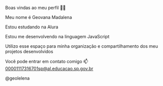 Boas vindas ao meu perfil 💙💙

Meu nome é Geovana Madalena

Estou estudando na Alura

Estou me desenvolvendo na linguagem JavaScript

Utilizo esse espaço para minha organização e compartilhamento dos meu projetos desenvolvidos

Você pode entrar em contato comigo 📫
00001117316701sp@al.educacao.sp.gov.br

@geolelena
